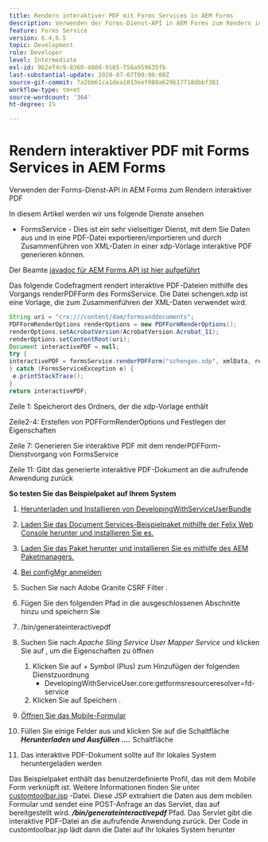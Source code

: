 ```yaml
---
title: Rendern interaktiver PDF mit Forms Services in AEM Forms
description: Verwenden der Forms-Dienst-API in AEM Forms zum Rendern interaktiver PDF
feature: Forms Service
version: 6.4,6.5
topic: Development
role: Developer
level: Intermediate
exl-id: 9b2ef4c9-8360-480d-9165-f56a959635fb
last-substantial-update: 2020-07-07T00:00:00Z
source-git-commit: 7a2bb61ca1dea1013eef088a629b17718dbbf381
workflow-type: tm+mt
source-wordcount: '364'
ht-degree: 1%

---
```


# Rendern interaktiver PDF mit Forms Services in AEM Forms

Verwenden der Forms-Dienst-API in AEM Forms zum Rendern interaktiver PDF

In diesem Artikel werden wir uns folgende Dienste ansehen

* FormsService - Dies ist ein sehr vielseitiger Dienst, mit dem Sie Daten aus und in eine PDF-Datei exportieren/importieren und durch Zusammenführen von XML-Daten in einer xdp-Vorlage interaktive PDF generieren können.

Der Beamte [javadoc für AEM Forms API ist hier aufgeführt](https://helpx.adobe.com/aem-forms/6/javadocs/com/adobe/fd/output/api/package-summary.html)

Das folgende Codefragment rendert interaktive PDF-Dateien mithilfe des Vorgangs renderPDFForm des FormsService. Die Datei schengen.xdp ist eine Vorlage, die zum Zusammenführen der XML-Daten verwendet wird.

```java
String uri = "crx:///content/dam/formsanddocuments";
PDFFormRenderOptions renderOptions = new PDFFormRenderOptions();
renderOptions.setAcrobatVersion(AcrobatVersion.Acrobat_11);
renderOptions.setContentRoot(uri);
Document interactivePDF = null;
try {
interactivePDF = formsService.renderPDFForm("schengen.xdp", xmlData, renderOptions);
} catch (FormsServiceException e) {
 e.printStackTrace();
}
return interactivePDF;
```

Zeile 1: Speicherort des Ordners, der die xdp-Vorlage enthält

Zeile2-4: Erstellen von PDFFormRenderOptions und Festlegen der Eigenschaften

Zeile 7: Generieren Sie interaktive PDF mit dem renderPDFForm-Dienstvorgang von FormsService

Zeile 11: Gibt das generierte interaktive PDF-Dokument an die aufrufende Anwendung zurück

**So testen Sie das Beispielpaket auf Ihrem System**
1. [Herunterladen und Installieren von DevelopingWithServiceUserBundle](/help/forms/assets/common-osgi-bundles/DevelopingWithServiceUser.jar)
1. [Laden Sie das Document Services-Beispielpaket mithilfe der Felix Web Console herunter und installieren Sie es.](/help/forms/assets/common-osgi-bundles/AEMFormsDocumentServices.core-1.0-SNAPSHOT.jar)
1. [Laden Sie das Paket herunter und installieren Sie es mithilfe des AEM Paketmanagers.](assets/downloadinteractivepdffrommobileform.zip)

1. [Bei configMgr anmelden](http://localhost:4502/system/console/configMgr)
1. Suchen Sie nach Adobe Granite CSRF Filter .
1. Fügen Sie den folgenden Pfad in die ausgeschlossenen Abschnitte hinzu und speichern Sie
1. /bin/generateinteractivepdf
1. Suchen Sie nach _Apache Sling Service User Mapper Service_ und klicken Sie auf , um die Eigenschaften zu öffnen
   1. Klicken Sie auf *+* Symbol (Plus) zum Hinzufügen der folgenden Dienstzuordnung
      * DevelopingWithServiceUser.core:getformsresourceresolver=fd-service
   1. Klicken Sie auf Speichern .
1. [Öffnen Sie das Mobile-Formular](http://localhost:4502/content/dam/formsanddocuments/schengen.xdp/jcr:content)
1. Füllen Sie einige Felder aus und klicken Sie auf die Schaltfläche ***Herunterladen und Ausfüllen ....*** Schaltfläche
1. Das interaktive PDF-Dokument sollte auf Ihr lokales System heruntergeladen werden


Das Beispielpaket enthält das benutzerdefinierte Profil, das mit dem Mobile Form verknüpft ist. Weitere Informationen finden Sie unter [customtoolbar.jsp](http://localhost:4502/apps/AEMFormsDemoListings/customprofiles/addImageToMobileForm/demo/customtoolbar.jsp) -Datei. Diese JSP extrahiert die Daten aus dem mobilen Formular und sendet eine POST-Anfrage an das Servlet, das auf bereitgestellt wird. ***/bin/generateinteractivepdf*** Pfad. Das Servlet gibt die interaktive PDF-Datei an die aufrufende Anwendung zurück. Der Code in customtoolbar.jsp lädt dann die Datei auf Ihr lokales System herunter
